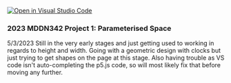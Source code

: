 [![Open in Visual Studio Code](https://classroom.github.com/assets/open-in-vscode-c66648af7eb3fe8bc4f294546bfd86ef473780cde1dea487d3c4ff354943c9ae.svg)](https://classroom.github.com/online_ide?assignment_repo_id=10300842&assignment_repo_type=AssignmentRepo)
### 2023 MDDN342 Project 1: Parameterised Space

5/3/2023
Still in the very early stages and just getting used to working in regards to height and width. Going with a geometric design with clocks but just trying to get shapes on the page at this stage. Also having trouble as VS code isn't auto-completing the p5.js code, so will most likely fix that before moving any further.
